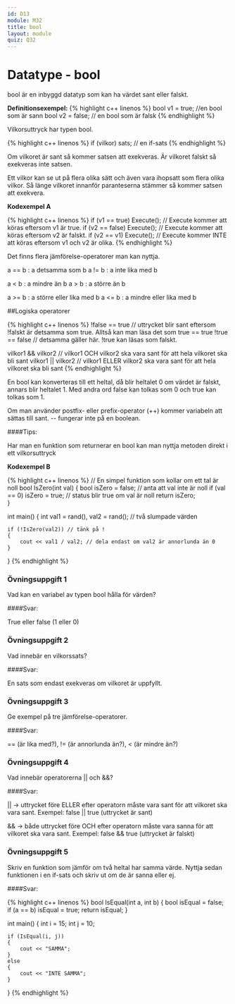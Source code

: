 ```yaml
---
id: D13
module: M32
title: bool
layout: module
quiz: Q32
---
```

# Datatype - bool

bool är en inbyggd datatyp som kan ha värdet sant eller falskt.

__Definitionsexempel:__
{% highlight c++ linenos %}
bool v1 = true;  //en bool som är sann
bool v2 = false; // en bool som är falsk
{% endhighlight %}

Vilkorsuttryck har typen bool.

{% highlight c++ linenos %}
if (vilkor) sats; // en if-sats
{% endhighlight %}

Om vilkoret är sant så kommer satsen att exekveras.
Är vilkoret falskt så exekveras inte satsen.

Ett vilkor kan se ut på flera olika sätt och även vara ihopsatt som flera olika vilkor.
Så länge vilkoret innanför paranteserna stämmer så kommer satsen att exekvera.

__Kodexempel A__

{% highlight c++ linenos %}
if (v1 == true) Execute(); // Execute kommer att köras eftersom v1 är true.
if (v2 == false) Execute(); // Execute kommer att köras eftersom v2 är falskt.
if (v2 == v1) Execute(); // Execute kommer INTE att köras eftersom v1 och v2 är olika.
{% endhighlight %}

Det finns flera jämförelse-operatorer man kan nyttja.

a == b : a detsamma som b
a != b : a inte lika med b

a < b : a mindre än b
a > b : a större än b

a >= b : a större eller lika med b
a <= b : a mindre eller lika med b

##Logiska operatorer

{% highlight c++ linenos %}
!false == true // uttrycket blir sant eftersom !falskt är detsamma som true. Alltså kan man läsa det som true == true
!true == false // detsamma gäller här. !true kan läsas som falskt.

vilkor1 && vilkor2 // vilkor1 OCH vilkor2 ska vara sant för att hela vilkoret ska bli sant
vilkor1 || vilkor2 // vilkor1 ELLER vilkor2 ska vara sant för att hela vilkoret ska bli sant
{% endhighlight %}

En bool kan konverteras till ett heltal, då blir heltalet 0 om värdet är falskt, annars blir heltalet 1.
Med andra ord false kan tolkas som 0 och true kan tolkas som 1.

Om man använder postfix- eller prefix-operator (++) kommer variabeln att sättas till sant.
-- fungerar inte på en boolean.

####Tips: 

Har man en funktion som returnerar en bool kan man nyttja metoden direkt i ett vilkorsuttryck

__Kodexempel B__

{% highlight c++ linenos %}
// En simpel funktion som kollar om ett tal är noll
bool IsZero(int val)
{
	bool isZero = false; // anta att val inte är noll
	if (val == 0)
		isZero = true; // status blir true om val är noll
	return isZero;		
}

int main()
{
	int val1 = rand(), val2 = rand(); // två slumpade värden
	
	if (!IsZero(val2)) // tänk på !
	{
		cout << val1 / val2; // dela endast om val2 är annorlunda än 0
	}
}
{% endhighlight %}

### Övningsuppgift 1

Vad kan en variabel av typen bool hålla för värden?

####Svar: 

True eller false (1 eller 0)

### Övningsuppgift 2

Vad innebär en vilkorssats?

####Svar: 

En sats som endast exekveras om vilkoret är uppfyllt.

### Övningsuppgift 3

Ge exempel på tre jämförelse-operatorer.

####Svar: 

== (är lika med?), != (är annorlunda än?), < (är mindre än?)

### Övningsuppgift 4

Vad innebär operatorerna &#124;&#124; och &&?

####Svar: 	

&#124;&#124; -> uttrycket före ELLER efter operatorn måste vara sant för att vilkoret ska vara sant.
Exempel: false || true (uttrycket är sant)
		
&& -> både uttrycket före OCH efter operatorn måste vara sanna för att vilkoret ska vara sant.
Exempel: false && true (uttrycket är falskt)
	
### Övningsuppgift 5	

Skriv en funktion som jämför om två heltal har samma värde.
Nyttja sedan funktionen i en if-sats och skriv ut om de är sanna eller ej.
	
####Svar: 	

{% highlight c++ linenos %}	
bool IsEqual(int a, int b)
{
	bool isEqual = false;
	if (a == b)
		isEqual = true;
	return isEqual;
}
			
int main()
{
	int i = 15;
	int j = 10;
				
	if (IsEqual(i, j))
	{
		cout << "SAMMA";
	}
	else
	{
		cout << "INTE SAMMA";
	}
}
{% endhighlight %}